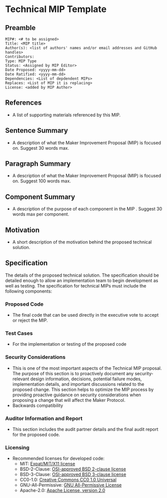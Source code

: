 # Technical MIP Template

## Preamble

```
MIP#: <# to be assigned>
Title: <MIP title>
Author(s): <list of authors' names and/or email addresses and GitHub handles>
Contributors:
Type: MIP Type
Status: <Assigned by MIP Editor>
Date Proposed: <yyyy-mm-dd>
Date Ratified: <yyyy-mm-dd>
Dependencies: <List of depdendent MIPs>
Replaces: <List of MIP it is replacing>
License: <added by MIP Author>
```

## References

- A list of supporting materials referenced by this MIP.

## Sentence Summary

- A description of what the Maker Improvement Proposal (MIP) is focused on. Suggest 30 words max.

## Paragraph Summary

- A description of what the Maker Improvement Proposal (MIP) is focused on. Suggest 100 words max.

## Component Summary

- A description of the purpose of each component in the MIP . Suggest 30 words max per component.

## Motivation

- A short description of the motivation behind the proposed technical solution.

## Specification

The details of the proposed technical solution. The specification should be detailed enough to allow an implementation team to begin development as well as testing. The specification for technical MIPs must include the following components:

### Proposed Code

- The final code that can be used directly in the executive vote to accept or reject the MIP.

### Test Cases

- For the implementation or testing of the proposed code

### Security Considerations

- This is one of the most important aspects of the Technical MIP proposal. The purpose of this section is to proactively document any security-relevant design information, decisions, potential failure modes, implementation details, and important discussions related to the proposed change. This section helps to optimize the MIP process by providing proactive guidance on security considerations when proposing a change that will affect the Maker Protocol.
- Backwards compatibility

### Auditor Information and Report

- This section includes the audit partner details and the final audit report for the proposed code.

### Licensing

- Recommended licenses for developed code:
  - MIT: [Expat/MIT/X11 license](https://opensource.org/licenses/MIT)
  - BSD-2-Clause: [OSI-approved BSD 2-clause license](https://opensource.org/licenses/BSD-2-Clause)
  - BSD-3-Clause: [OSI-approved BSD 3-clause license](https://opensource.org/licenses/BSD-3-Clause)
  - CC0-1.0: [Creative Commons CC0 1.0 Universal](https://creativecommons.org/publicdomain/zero/1.0/)
  - GNU-All-Permissive: [GNU All-Permissive License](http://www.gnu.org/prep/maintain/html_node/License-Notices-for-Other-Files.html)
  - Apache-2.0: [Apache License, version 2.0](http://www.apache.org/licenses/LICENSE-2.0)
